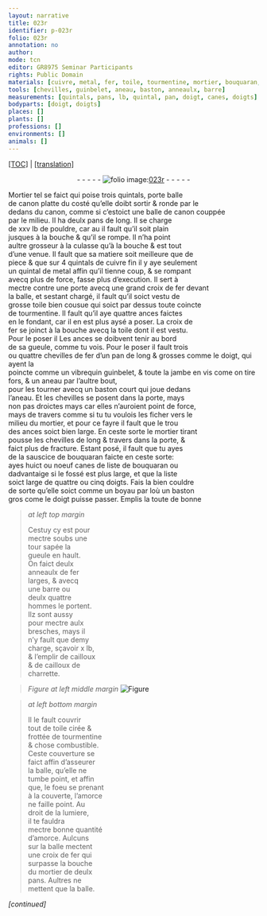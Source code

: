 ```yaml
---
layout: narrative
title: 023r
identifier: p-023r
folio: 023r
annotation: no
author:
mode: tcn
editor: GR8975 Seminar Participants
rights: Public Domain
materials: [cuivre, metal, fer, toile, tourmentine, mortier, bouquaran, cailloux, cailloux de charrette, cirée, chose combustible]
tools: [chevilles, guinbelet, aneau, baston, anneaulx, barre]
measurements: [quintals, pans, lb, quintal, pan, doigt, canes, doigts]
bodyparts: [doigt, doigts]
places: []
plants: []
professions: []
environments: []
animals: []
---
```


<p><a href="{{ site.baseurl }}/normalized/">[TOC]</a> | <a href="{{ site.baseurl }}/texts/p-023r_tl/" target="_blank">[translation]</a></p><div class="folio" align="center">- - - - - <a href="http://gallica.bnf.fr/ark:/12148/btv1b10500001g/f51.image" target="_blank"><img src="https://cu-mkp.github.io/2017-workshop-edition/assets/photo-icon.png" alt="folio image: " style="display:inline-block; margin-bottom:-3px;"/>023r</a> - - - - - </div>  
  
Mortier tel se faict qui poise trois <span class="ms">quintals</span>, porte balle<br/> de canon platte du costé qu’elle doibt sortir & ronde par le<br/> dedans du canon, comme si c’estoict une balle de canon couppée<br/> par le milieu. Il ha deulx <span class="ms">pans</span> de long. Il se charge<br/> de xxv <span class="ms">lb</span> de pouldre, car <span class="del">au</span> il fault qu’il soit plain<br/> jusques à la bouche & qu’il se rompe. Il n’ha point<br/> aultre grosseur à la culasse qu’à la bouche & est tout<br/> d’une venue. Il fault que sa matiere soit meilleure que de<br/> piece & que sur 4 <span class="ms">quintals</span> de <span class="m">cuivre</span> fin il y aye seulem<span class="exp">ent</span><br/> un <span class="ms">quintal</span> de <span class="m">metal</span> affin qu’il tienne coup, & se rompa<span class="exp">n</span>t<br/> avecq plus de force, fasse plus d’execution. Il sert à<br/> mectre contre une porte avecq une grand croix de <span class="m">fer</span> deva<span class="exp">n</span>t<br/> la balle, et <span class="del">s</span>estant chargé, il fault qu’il soict vestu de<br/> grosse <span class="m">toile</span> bien cousue qui soict par dessus toute <span class="del">c</span>oincte<br/> de <span class="m">tourmentine</span>. Il fault qu’il aye quattre ances faictes<br/> en le fondant, car il en <span class="add">est</span> plus aysé a poser. La croix de<br/> <span class="m">fer</span> se joinct à la bouche avecq la <span class="m">toile</span> dont il est vestu.<br/> <span class="del">Pour le poser il</span> Les ances se doibvent tenir au bord<br/> de sa gueule, comme tu vois. Pour le poser il fault trois<br/> ou quattre <span class="tl">chevilles</span> de <span class="m">fer</span> d’un <span class="ms">pan</span> de long <span class="add">& grosses co<span class="exp">mm</span>e le <span class="ms"><span class="bp">doigt</span></span></span>, qui ayent la<br/> poincte comme un <span class="del">vibrequin</span> <span class="add"><span class="tl">guinbelet</span>, & toute la jambe en vis come on tire fors</span>, & un <span class="tl">aneau</span> par l’aultre bout,<br/> pour les tourner avecq un <span class="tl">baston</span> court qui joue dedans<br/> l’<span class="tl">aneau</span>. Et les <span class="tl">chevilles</span> se posent dans la porte, <span class="del">mays</span><br/> non pas droictes <span class="del">mays</span> car elles n’auroient point de force,<br/> mays de travers comme si <span class="add">tu</span> tu voulois les ficher vers le<br/> milieu du <span class="m">mortier</span>, et pour ce fayre il fault que le trou<br/> des ances soict bien large. En ceste sorte le <span class="m">mortier</span> tira<span class="exp">n</span>t<br/> pousse les <span class="tl">chevilles</span> de long & travers dans la porte, &<br/> faict plus de fracture. Estant posé, il fault que tu ayes<br/> de la sauscice de <span class="m">bouquaran</span> faicte en ceste sorte:<br/> ayes huict ou noeuf <span class="ms">canes</span> de liste de <span class="m">bouquaran</span> ou<br/> dadvantaige si le fossé est plus large, et que la liste<br/> soict large de quattre ou cinq <span class="ms"><span class="bp">doigts</span></span>. Fais la bien couldre<br/> de sorte qu’elle soict comme un boyau par <span class="del">l</span>où un <span class="tl">baston</span><br/> gros come le <span class="bp">doigt</span> puisse passer. Emplis la toute de bonne<br/>
 
> *at left top margin*
> 
> 
>   Cestuy cy est pour<br/> mectre soubs une<br/> tour sapée la<br/> gueule en hault.<br/> On faict deulx<br/> <span class="tl">anneaulx</span> de <span class="m">fer</span><br/> larges, & avecq<br/> une <span class="tl">barre</span> ou<br/> deulx quattre<br/> hommes le portent.<br/> Ilz sont aussy<br/> pour mectre aulx<br/> bresches, mays il<br/> n’y fault que demy<br/> charge, sçavoir x <span class="ms">lb</span>,<br/> & l’emplir de <span class="m">cailloux</span><br/> & de <span class="m">cailloux de<br/> charrette</span>.
 
> *Figure*
> *at left middle margin*
> <a href="https://drive.google.com/open?id=0B9-oNrvWdlO5RzRNM284T3Q0eTQ" target="_blank"><img src="https://cu-mkp.github.io/GR8975-edition/assets/photo-icon.png" alt="Figure" style="display:inline-block; margin-bottom:-3px;"/></a>
 
> *at left bottom margin*
> 
> 
>   Il le fault couvrir<br/> tout de <span class="m">toile</span> <span class="m">cirée</span> &<br/> frottée de <span class="m">tourmentine</span><br/> & <span class="m">chose combustible</span>.<br/> Ceste couverture se<br/> faict affin d’asseurer<br/> la balle, qu’elle ne<br/> tumbe point, et affin<br/> que, le foeu se prena<span class="exp">n</span>t<br/> à la couverte, l’amorce<br/> ne faille point. Au<br/> droit de la lumiere,<br/> il te fauldra<br/> mectre bonne qua<span class="exp">n</span>tité<br/> d’amorce. Aulcuns<br/> sur la balle mectent<br/> une croix de <span class="m">fer</span> qui<br/> surpasse la bouche<br/> du <span class="m">mortier</span> de deulx<br/> <span class="ms">pans</span>. Aultres ne<br/> mettent que la balle.
 
*[continued]*
 
